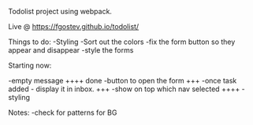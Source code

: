 Todolist project using webpack. 

Live @ https://fgostev.github.io/todolist/

Things to do:
-Styling
-Sort out the colors
-fix the form button so they appear and disappear
-style the forms



Starting now:

-empty message      ++++ done
-button to open the form +++
-once task added - display it in inbox.  +++
-show on top which nav selected   ++++
-styling

Notes:
-check for patterns for BG

